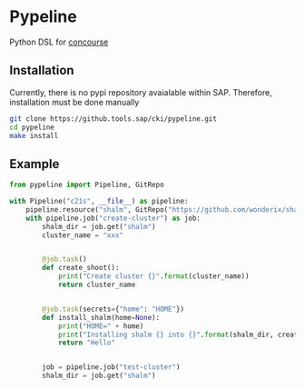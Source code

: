 # Pypeline

Python DSL for [concourse](https://concourse-ci.org/)


## Installation

Currently, there is no pypi repository avaialable within SAP. Therefore, installation must be done manually

```bash
git clone https://github.tools.sap/cki/pypeline.git
cd pypeline
make install
```

## Example

```python
from pypeline import Pipeline, GitRepo

with Pipeline("c21s", __file__) as pipeline:
    pipeline.resource("shalm", GitRepo("https://github.com/wonderix/shalm"))
    with pipeline.job("create-cluster") as job:
        shalm_dir = job.get("shalm")
        cluster_name = "xxx"


        @job.task()
        def create_shoot():
            print("Create cluster {}".format(cluster_name))
            return cluster_name


        @job.task(secrets={"home": "HOME"})
        def install_shalm(home=None):
            print("HOME=" + home)
            print("Installing shalm {} into {}".format(shalm_dir, create_shoot()))
            return "Hello"


        job = pipeline.job("test-cluster")
        shalm_dir = job.get("shalm")
```
